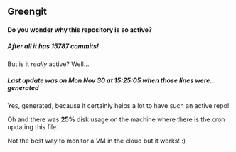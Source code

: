 ## Greengit

#### Do you wonder why this repository is so active?

##### After all it has 15787 commits!

But is it *really* active? Well...

##### Last update was on Mon Nov 30 at 15:25:05 when those lines were... generated

Yes, generated, because it certainly helps a lot to have such an active repo!

Oh and there was **25%** disk usage on the machine
where there is the cron updating this file.

Not the best way to monitor a VM in the cloud but it works! :)
